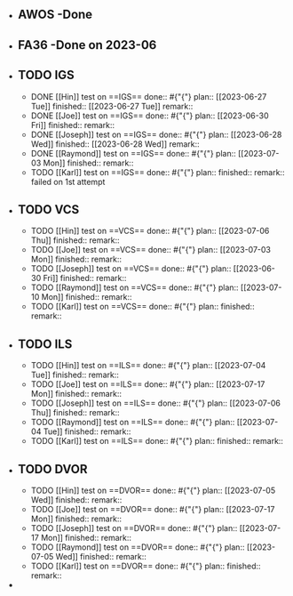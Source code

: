 - ## AWOS -Done
- ## FA36 -Done on 2023-06
- ## TODO IGS
	- DONE [[Hin]] test on ==IGS==
	  done:: #{"{"}
	  plan:: [[2023-06-27 Tue]] 
	  finished:: [[2023-06-27 Tue]] 
	  remark::
	- DONE [[Joe]] test on ==IGS==
	  done:: #{"{"}
	  plan:: [[2023-06-30 Fri]] 
	  finished::
	  remark::
	- DONE [[Joseph]] test on ==IGS==
	  done:: #{"{"}
	  plan:: [[2023-06-28 Wed]] 
	  finished:: [[2023-06-28 Wed]] 
	  remark::
	- DONE [[Raymond]] test on ==IGS==
	  done:: #{"{"}
	  plan:: [[2023-07-03 Mon]] 
	  finished::
	  remark::
	- TODO [[Karl]] test on ==IGS==
	  done:: #{"{"}
	  plan::
	  finished::
	  remark:: failed on 1st attempt
- ## TODO VCS
	- TODO [[Hin]] test on ==VCS==
	  done:: #{"{"}
	  plan:: [[2023-07-06 Thu]] 
	  finished::
	  remark::
	- TODO [[Joe]] test on ==VCS==
	  done:: #{"{"}
	  plan:: [[2023-07-03 Mon]] 
	  finished::
	  remark::
	- TODO [[Joseph]] test on ==VCS==
	  done:: #{"{"}
	  plan:: [[2023-06-30 Fri]] 
	  finished::
	  remark::
	- TODO [[Raymond]] test on ==VCS==
	  done:: #{"{"}
	  plan:: [[2023-07-10 Mon]] 
	  finished::
	  remark::
	- TODO [[Karl]] test on ==VCS==
	  done:: #{"{"}
	  plan::
	  finished::
	  remark::
- ## TODO ILS
	- TODO [[Hin]] test on ==ILS==
	  done:: #{"{"}
	  plan:: [[2023-07-04 Tue]] 
	  finished::
	  remark::
	- TODO [[Joe]] test on ==ILS==
	  done:: #{"{"}
	  plan:: [[2023-07-17 Mon]] 
	  finished::
	  remark::
	- TODO [[Joseph]] test on ==ILS==
	  done:: #{"{"}
	  plan:: [[2023-07-06 Thu]] 
	  finished::
	  remark::
	- TODO [[Raymond]] test on ==ILS==
	  done:: #{"{"}
	  plan:: [[2023-07-04 Tue]] 
	  finished::
	  remark::
	- TODO [[Karl]] test on ==ILS==
	  done:: #{"{"}
	  plan::
	  finished::
	  remark::
- ## TODO DVOR
	- TODO [[Hin]] test on ==DVOR==
	  done:: #{"{"}
	  plan:: [[2023-07-05 Wed]] 
	  finished::
	  remark::
	- TODO [[Joe]] test on ==DVOR==
	  done:: #{"{"}
	  plan:: [[2023-07-17 Mon]] 
	  finished::
	  remark::
	- TODO [[Joseph]] test on ==DVOR==
	  done:: #{"{"}
	  plan:: [[2023-07-17 Mon]] 
	  finished::
	  remark::
	- TODO [[Raymond]] test on ==DVOR==
	  done:: #{"{"}
	  plan:: [[2023-07-05 Wed]] 
	  finished::
	  remark::
	- TODO [[Karl]] test on ==DVOR==
	  done:: #{"{"}
	  plan::
	  finished::
	  remark::
-